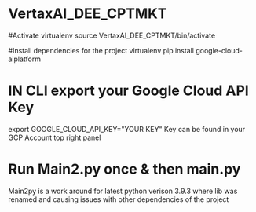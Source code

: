 # VertaxAI_DEE_CPTMKT

#Activate virtualenv
source VertaxAI_DEE_CPTMKT/bin/activate

#Install dependencies for the project virtualenv
pip install google-cloud-aiplatform


# IN CLI export your Google Cloud API Key
export GOOGLE_CLOUD_API_KEY="YOUR KEY"
Key can be found in your GCP Account top right panel 

# Run Main2.py once & then main.py
Main2py is a work around for latest python verison 3.9.3 where lib was renamed and causing issues with other dependencies of the project

